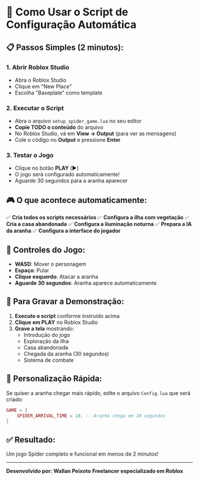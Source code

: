 # 🚀 Como Usar o Script de Configuração Automática

## 📋 Passos Simples (2 minutos):

### 1. Abrir Roblox Studio
- Abra o Roblox Studio
- Clique em "New Place"
- Escolha "Baseplate" como template

### 2. Executar o Script
- Abra o arquivo `setup_spider_game.lua` no seu editor
- **Copie TODO o conteúdo** do arquivo
- No Roblox Studio, vá em **View → Output** (para ver as mensagens)
- Cole o código no **Output** e pressione **Enter**

### 3. Testar o Jogo
- Clique no botão **PLAY** (▶️)
- O jogo será configurado automaticamente!
- Aguarde 30 segundos para a aranha aparecer

## 🎮 O que acontece automaticamente:

✅ **Cria todos os scripts necessários**
✅ **Configura a ilha com vegetação**
✅ **Cria a casa abandonada**
✅ **Configura a iluminação noturna**
✅ **Prepara a IA da aranha**
✅ **Configura a interface do jogador**

## 📱 Controles do Jogo:

- **WASD**: Mover o personagem
- **Espaço**: Pular
- **Clique esquerdo**: Atacar a aranha
- **Aguarde 30 segundos**: Aranha aparece automaticamente

## 🎯 Para Gravar a Demonstração:

1. **Execute o script** conforme instruído acima
2. **Clique em PLAY** no Roblox Studio
3. **Grave a tela** mostrando:
   - Introdução do jogo
   - Exploração da ilha
   - Casa abandonada
   - Chegada da aranha (30 segundos)
   - Sistema de combate

## 🔧 Personalização Rápida:

Se quiser a aranha chegar mais rápido, edite o arquivo `Config.lua` que será criado:
```lua
GAME = {
    SPIDER_ARRIVAL_TIME = 10, -- Aranha chega em 10 segundos
}
```

## ✅ Resultado:

Um jogo Spider completo e funcional em menos de 2 minutos!

---

**Desenvolvido por: Wallan Peixoto**
**Freelancer especializado em Roblox** 
